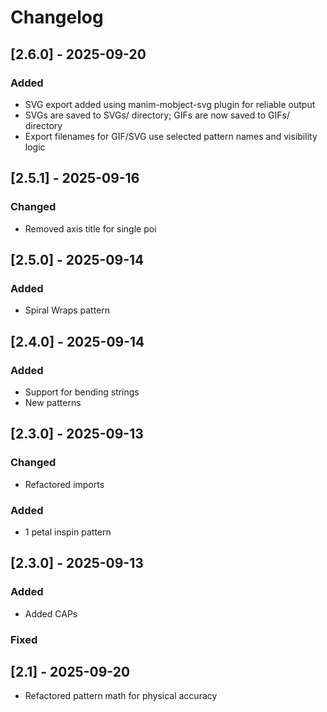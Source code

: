 # Changelog

## [2.6.0] - 2025-09-20
### Added
- SVG export added using manim-mobject-svg plugin for reliable output
- SVGs are saved to SVGs/ directory; GIFs are now saved to GIFs/ directory
- Export filenames for GIF/SVG use selected pattern names and visibility logic

## [2.5.1] - 2025-09-16
### Changed
- Removed axis title for single poi

## [2.5.0] - 2025-09-14
### Added
- Spiral Wraps pattern

## [2.4.0] - 2025-09-14
### Added
- Support for bending strings
- New patterns

## [2.3.0] - 2025-09-13
### Changed
- Refactored imports
### Added
- 1 petal inspin pattern

## [2.3.0] - 2025-09-13
### Added
- Added CAPs

### Fixed
## [2.1] - 2025-09-20
- Refactored pattern math for physical accuracy

